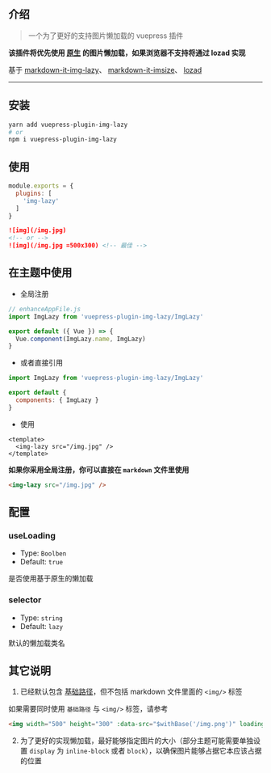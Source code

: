 ## 介绍

> 一个为了更好的支持图片懒加载的 vuepress 插件

**该插件将优先使用 [原生](https://caniuse.com/#feat=loading-lazy-attr) 的图片懒加载，如果浏览器不支持将通过 lozad 实现**

基于 [markdown-it-img-lazy](https://github.com/tolking/markdown-it-img-lazy)、 [markdown-it-imsize](https://github.com/tatsy/markdown-it-imsize)、 [lozad](https://github.com/ApoorvSaxena/lozad.js)

---

## 安装

``` sh
yarn add vuepress-plugin-img-lazy
# or
npm i vuepress-plugin-img-lazy
```

## 使用

``` js
module.exports = {
  plugins: [
    'img-lazy'
  ]
}
```

``` md
![img](/img.jpg)
<!-- or -->
![img](/img.jpg =500x300) <!-- 最佳 -->
```

## 在主题中使用 <Badge text="^1.0.1"/>

- 全局注册

``` js
// enhanceAppFile.js
import ImgLazy from 'vuepress-plugin-img-lazy/ImgLazy'

export default ({ Vue }) => {
  Vue.component(ImgLazy.name, ImgLazy)
}
```

- 或者直接引用

``` js
import ImgLazy from 'vuepress-plugin-img-lazy/ImgLazy'

export default {
  components: { ImgLazy }
}
```

- 使用

``` vue
<template>
  <img-lazy src="/img.jpg" />
</template>
```

**如果你采用全局注册，你可以直接在 `markdown` 文件里使用**

``` md
<img-lazy src="/img.jpg" />
```

## 配置

### useLoading
- Type: `Boolben`
- Default: `true`

是否使用基于原生的懒加载

### selector
- Type: `string`
- Default: `lazy`

默认的懒加载类名

## 其它说明

1. 已经默认包含 [基础路径](https://vuepress.vuejs.org/zh/guide/assets.html#%E5%9F%BA%E7%A1%80%E8%B7%AF%E5%BE%84)，但不包括 markdown 文件里面的 `<img/>` 标签 <Badge text="^1.0.2"/>

如果需要同时使用 `基础路径` 与 `<img/>` 标签，请参考

``` md
<img width="500" height="300" :data-src="$withBase('/img.png')" loading="lazy" class="lazy">
```

2. 为了更好的实现懒加载，最好能够指定图片的大小（部分主题可能需要单独设置 `display` 为 `inline-block` 或者 `block`），以确保图片能够占据它本应该占据的位置
